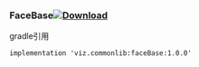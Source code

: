 ### FaceBase[![Download](https://api.bintray.com/packages/viz/VCommon/faceBase/images/download.svg)](https://bintray.com/viz/VCommon/faceBase/_latestVersion)

gradle引用
```
implementation 'viz.commonlib:faceBase:1.0.0'
```